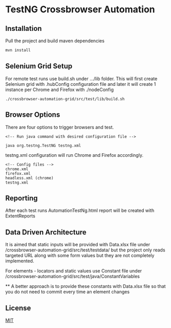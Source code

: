 # TestNG Crossbrowser Automation



## Installation

Pull the project and build maven dependencies

```bash
mvn install
```

## Selenium Grid Setup

For remote test runs use build.sh under .../lib folder. This will first create Selenium grid with .hubConfig configuration file and later it will create 1 instance per Chrome and Firefox with ./nodeConfig
```
./crossbrowser-automation-grid/src/test/lib/build.sh
```

## Browser Options
There are four options to trigger browsers and test.



```
<!-- Run java command with desired configuration file -->

java org.testng.TestNG testng.xml

```
testng.xml configuration will run Chrome and Firefox accordingly. 

```
<!-- Config files -->
chrome.xml
firefox.xml
headless.xml (chrome)
testng.xml
```

## Reporting
After each test runs AutomationTestNg.html report will be created with ExtentReports

## Data Driven Architecture
It is aimed that static inputs will be provided with Data.xlsx file under /crossbrowser-automation-grid/src/test/testdata/ but the project only reads targeted URL along with some form values but they are not completely implemented. 

For elements - locators and static values use Constant file under /crossbrowser-automation-grid/src/test/java/ConstantVariables

** A better approach is to provide these constants with Data.xlsx file so that you do not need to commit every time an element changes

## License
[MIT](https://choosealicense.com/licenses/mit/)

